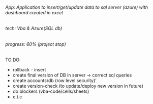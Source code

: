 ###### App: Application to insert/get/update data to sql server (azure) with dashboard created in excel
###### tech: Vba & Azure(SQL db)
###### progress: 60% (project stop)
  TO DO:
   - rollback - insert
   - create final version of DB in server -> correct sql queries
   - create accounts/db (row level security)'
   - create version-check (to update/deploy new version in future)
   - do blockers (vba-code/cells/sheets)
   - e.t.c
